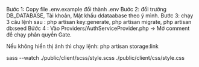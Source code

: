 <!-- Các bước chạy dự án. -->

Bước 1: Copy file .env.example đổi thành .env
Bước 2: đổi trường DB_DATABASE, Tài khoản, Mật khẩu ddataabase theo ý mình.
Bước 3: chạy 3 câu lệnh sau : php artisan key:generate, php artisan migrate, php artisan db:seed
Bứớc 4 : Vào Providers/AuthServiceProvider.php -> Mở comment để chạy phân quyền Gate.

Nếu không hiển thị ảnh thì chạy lệnh: php artisan storage:link

<!-- Câu lệnh chạy sass -->

sass --watch ./public/client/scss/style.scss ./public/client/css/style.css
